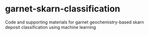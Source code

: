 # garnet-skarn-classification
Code and supporting materials for garnet geochemistry-based skarn deposit classification using machine learning
